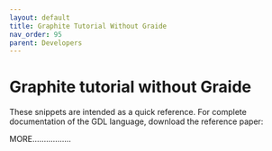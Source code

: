 ```yaml
---
layout: default
title: Graphite Tutorial Without Graide
nav_order: 95
parent: Developers
---
```


# Graphite tutorial without Graide

These snippets are intended as a quick reference. For complete documentation of the GDL language, download the reference paper:

MORE.................